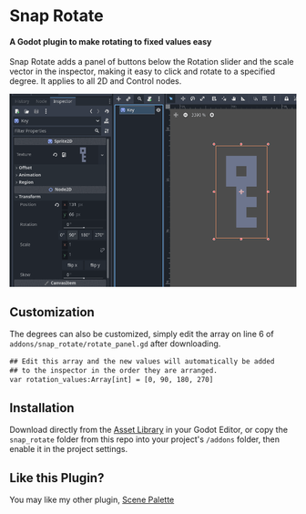 # Snap Rotate
#### A Godot plugin to make rotating to fixed values easy
Snap Rotate adds a panel of buttons below the Rotation slider and the scale vector in the inspector, making it easy to click and rotate to a specified degree. It applies to all 2D and Control nodes. 

![usage gif](./gifs/usage.gif)

## Customization
The degrees can also be customized, simply edit the array on line 6 of `addons/snap_rotate/rotate_panel.gd` after downloading.

```gdscript
## Edit this array and the new values will automatically be added
## to the inspector in the order they are arranged.
var rotation_values:Array[int] = [0, 90, 180, 270]
```

## Installation
Download directly from the [Asset Library](https://godotengine.org/asset-library/asset/3666) in your Godot Editor, or copy the `snap_rotate` folder from this repo into your project's `/addons` folder, then enable it in the project settings.

## Like this Plugin?
You may like my other plugin, [Scene Palette](https://github.com/cixil/godot-scene-palette/tree/main)
